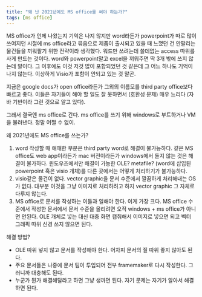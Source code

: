 ```yaml
---
title: "왜 난 2021년에도 MS office를 써야 하는가?"
tags: [ms office]
---
```


MS office가 언제 나왔는지 기억은 나지 않지만 word라든가 powerpoint가 따로 많이 쓰여지던 시절에 ms office라고 묶음으로 제품이 출시되고 있을 때 느꼈던 건 안팔리는 물건들을 끼워팔기 위한 전략이라 생각했다. 워드만 쓰려는데 쓸데없는 access 따위를 사게 만드는 것이다. word와 powerpoint말고 excel을 끼워주면 딱 3개 밖에 쓰지 않는데 말이다. 그 이후에도 이것 저것 많이 포함되었던 것 같은데 그 어느 하나도 기억이 나지 않는다. 이상하게 Visio가 포함이 안되고 있는 것 말곤.

지금은 google docs가 open office라든가 그외의 이름모를 third party office보다 빠르고 좋다. 이들은 자기들이 해야 할 일도 잘 못하면서 (호환성 문제) 매우 느리다 (자바 기반이라 그런 것으로 알고 있다). 

그래서 결국엔 ms office로 간다. ms office를 쓰기 위해 windows로 부트하거나 VM을 불러낸다. 정말 어쩔 수 없이. 

왜 2021년에도 MS office를 쓰는가?

1) word 작성할 때 애매한 부분은 third party word로 해결이 불가능하다. 같은 MS office도 web app이라든가 mac 버전이라든가 windows에서 돌지 않는 것은 해결이 불가하다. 윈도우즈에서만 해결이 가능한 OLE? metafile? (word에 삽입된 powerpoint 혹은 visio 개체)를 다른 곳에서는 어떻게 처리하기가 불가능하다.
2) visio같은 물건이 없다. vector graphic을 문서 수준에서 깔끔하게 처리해내는 OS가 없다. 대부분 이것을 그냥 이미지로 처리하려고 하지 vector graphic 그 자체로 다루지 않는다. 
3) MS office로 문서를 작성하는 이들과 일해야 한다. 이게 가장 크다. MS office 수준에서 작성한 문서에서 문서 수준을 올리려면 오직 windows + ms office가 아니면 안된다. OLE 개체로 넣는 대신 대충 화면 캡춰해서 이미지로 넣으면 되고 벡터 그래픽 따위 신경 쓰지 않으면 된다.

해결 방법?

- OLE 따위 넣지 않고 문서를 작성해야 한다. 어차피 문서의 질 따위 좋지 않아도 된다. 
- 주요 문서들은 나중에 문서 팀이 투입되어 전부 framemaker로 다시 작성한다. 그러니까 대충해도 된다.
- 누군가 뭔가 해결해달라고 하면 그냥 생까면 된다. 자기 문제는 자기가 알아서 해결하면 된다.


